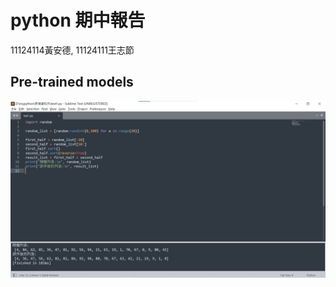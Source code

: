 # python 期中報告   
11124114黃安德,  11124111王志節
## Pre-trained models
![Example Images](test實作.jpg)






